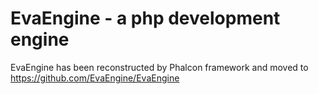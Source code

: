 EvaEngine - a php development engine
=========

EvaEngine has been reconstructed by Phalcon framework and moved to https://github.com/EvaEngine/EvaEngine
